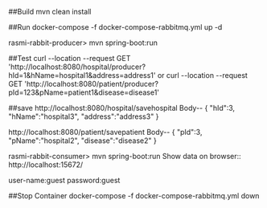 ##Build
mvn clean install

##Run
docker-compose -f docker-compose-rabbitmq.yml up -d

rasmi-rabbit-producer> mvn spring-boot:run

##Test
curl --location --request GET 'http://localhost:8080/hospital/producer?hId=1&hName=hospital1&address=address1'
or
curl --location --request GET 'http://localhost:8080/patient/producer?pId=123&pName=patient1&disease=disease1'

##save
http://localhost:8080/hospital/savehospital
Body--
{
"hId":3,
"hName":"hospital3",
"address":"address3"
}

http://localhost:8080/patient/savepatient
Body--
{
"pId":3,
"pName":"hospital2",
"disease":"disease2"
}



rasmi-rabbit-consumer> mvn spring-boot:run
Show data on browser::
http://localhost:15672/


user-name:guest
password:guest

##Stop Container
docker-compose -f docker-compose-rabbitmq.yml down